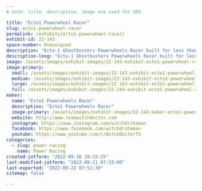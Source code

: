 ```yaml
---
# note: title, description, image are used for SEO

title: "Ecto1 Powerwheel Racer"
slug: ecto1-powerwheel-racer
permalink: /exhibits/ecto1-powerwheel-racer/
exhibit-id: 22-143
space-number: Unassigned
description: "Ecto-1 Ghostbusters Powerwheels Racer built for less than $500!"
description-long: "Ecto-1 Ghostbusters Powerwheels Racer built for less than $500 and competes in the national PRS Racing Series!"
image: /assets/images/exhibit-images/22-143-exhibit-ecto1-powerwheel-racer-43-77290787-2073516276126548-5362241968699080704-n-9981-large.jpg
image-primary: 
  small: /assets/images/exhibit-images/22-143-exhibit-ecto1-powerwheel-racer-43-77290787-2073516276126548-5362241968699080704-n-9981-small.jpg
  medium: /assets/images/exhibit-images/22-143-exhibit-ecto1-powerwheel-racer-43-77290787-2073516276126548-5362241968699080704-n-9981-medium.jpg
  large: /assets/images/exhibit-images/22-143-exhibit-ecto1-powerwheel-racer-43-77290787-2073516276126548-5362241968699080704-n-9981-large.jpg
  full: /assets/images/exhibit-images/22-143-exhibit-ecto1-powerwheel-racer-43-77290787-2073516276126548-5362241968699080704-n-9981-full.jpg
maker: 
  name: "Ecto1 Powerwheels Racer"
  description: "Ecto1 Powerwheels Racer"
  image-primary: /assets/images/exhibit-images/22-143-maker-ecto1-powerwheel-racer-77290787-2073516276126548-5362241968699080704-n-medium.jpg
  website: http://www.teamwitchdoctor.com
  instagram: https://www.instagram.com/witchdrshaman
  facebook: https://www.facebook.com/witchdrshaman
  youtube: https://www.youtube.com/c/WitchDoctorTV
categories: 
  - slug: power-racing
    name: Power Racing
created-jotform: "2022-09-16 19:15:25"
last-modified-jotform: "2022-09-21 07:33:00"
last-exported: "2022-09-22 07:51:30"
sitemap: false

---
```

